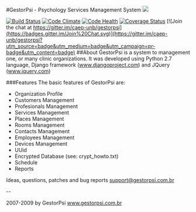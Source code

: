 #GestorPsi - Psychology Services Management System
<a href="https://zenhub.io"><img src="https://raw.githubusercontent.com/ZenHubIO/support/master/zenhub-badge.png"></a>

[![Build Status](https://travis-ci.org/caep-unb/gestorpsi.svg)](https://travis-ci.org/caep-unb/gestorpsi)
[![Code Climate](https://codeclimate.com/github/CAEP-UnB/gestorpsi/badges/gpa.svg)](https://codeclimate.com/github/CAEP-UnB/gestorpsi)
[![Code Health](https://landscape.io/github/CAEP-UnB/gestorpsi/unb/landscape.svg?style=flat)](https://landscape.io/github/CAEP-UnB/gestorpsi/unb)
[![Coverage Status](https://coveralls.io/repos/caep-unb/gestorpsi/badge.svg?branch=unb&service=github)](https://coveralls.io/github/caep-unb/gestorpsi?branch=unb)
[![Join the chat at https://gitter.im/caep-unb/gestorpsi](https://badges.gitter.im/Join%20Chat.svg)](https://gitter.im/caep-unb/gestorpsi?utm_source=badge&utm_medium=badge&utm_campaign=pr-badge&utm_content=badge)
##About
GestorPsi is a system to management one, or many clinic organizations.
It was developed using Python 2.7 language, Django framework
(www.djangoproject.com) and JQuery (www.jquery.com)


###Features
The basic features of GestorPsi are:
- Organization Profile
- Customers Management
- Profesionals Management
- Services Management
- Places Management
- Rooms Management
- Contacts Management
- Employees Management
- Devices Management
- UUid
- Encrypted Database (see: crypt_howto.txt)
- Schedule
- Reports


Ideas, questions, patches and bug reports
support@gestorpsi.com.br

--

2007-2009 by GestorPsi
www.gestorpsi.com.br
